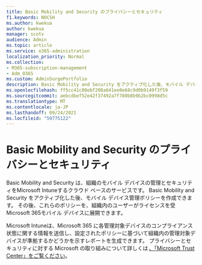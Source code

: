 ```yaml
---
title: Basic Mobility and Security のプライバシーとセキュリティ
f1.keywords: NOCSH
ms.author: kwekua
author: kwekua
manager: scotv
audience: Admin
ms.topic: article
ms.service: o365-administration
localization_priority: Normal
ms.collection:
- M365-subscription-management
- Adm_O365
ms.custom: AdminSurgePortfolio
description: Basic Mobility and Security をアクティブ化した後、モバイル デバイス管理ポリシーを作成できます。
ms.openlocfilehash: ff5cc41c80ebf208a641ee0e68c9d0b9149f3f59
ms.sourcegitcommit: aebcdbef52e42f37492a7f780b8b9b2bc0998d5c
ms.translationtype: MT
ms.contentlocale: ja-JP
ms.lasthandoff: 09/24/2021
ms.locfileid: "59775122"
---
```

# <a name="privacy-and-security-in-basic-mobility-and-security"></a>Basic Mobility and Security のプライバシーとセキュリティ

Basic Mobility and Security は、組織のモバイル デバイスの管理とセキュリティをMicrosoft Intuneするクラウド ベースのサービスです。 Basic Mobility and Security をアクティブ化した後、モバイル デバイス管理ポリシーを作成できます。 その後、これらのポリシーを、組織内のユーザーがライセンスを受Microsoft 365モバイル デバイスに展開できます。

Microsoft Intuneは、Microsoft 365 に各管理対象デバイスのコンプライアンス状態に関する情報を送信し、設定されたポリシーに基づいて組織内の管理対象デバイスが準拠するかどうかを示すレポートを生成できます。 プライバシーとセキュリティに対する Microsoft の取り組みについて詳しくは [、「Microsoft Trust Center」をご覧ください](https://www.microsoft.com/trust-center)。
